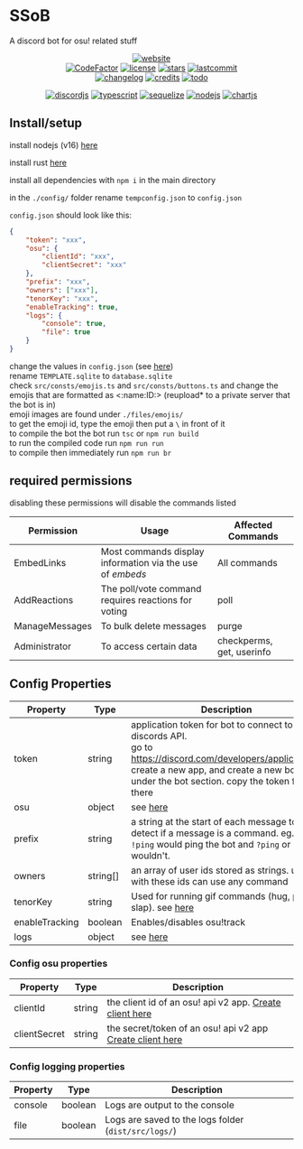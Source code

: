 # SSoB

A discord bot for osu! related stuff

<div align="center">

[![website](https://img.shields.io/badge/website-FFA41C?style=for-the-badge&logoColor=white)](https://sbrstrkkdwmdr.github.io/projects/ssob_docs/commands)</br>
[![CodeFactor](https://www.codefactor.io/repository/github/sbrstrkkdwmdr/sbrbot/badge)](https://www.codefactor.io/repository/github/sbrstrkkdwmdr/sbrbot)
[![license](https://img.shields.io/github/license/sbrstrkkdwmdr/sbrbot?label=license)](https://github.com/sbrstrkkdwmdr/sbrbot/LICENSE)
[![stars](https://img.shields.io/github/stars/sbrstrkkdwmdr/sbrbot)](https://github.com/sbrstrkkdwmdr/sbrbot)
[![lastcommit](https://img.shields.io/github/last-commit/sbrstrkkdwmdr/sbrbot)](https://github.com/sbrstrkkdwmdr/sbrbot)</br>
[![changelog](https://img.shields.io/badge/Changelog-34A0DB)](https://github.com/sbrstrkkdwmdr/sbrbot/blob/main/changelog.md)
[![credits](https://img.shields.io/badge/Credits-AEDD35)](https://github.com/sbrstrkkdwmdr/sbrbot/blob/main/CREDITS.md)
[![todo](https://img.shields.io/badge/To_Do_List-E05735)](https://github.com/sbrstrkkdwmdr/sbrbot/blob/main/todo.md)</br>

[![discordjs](https://img.shields.io/badge/DiscordJS-5865F2?style=for-the-badge&logo=discord&logoColor=white)](https://discord.js.org/#/)
[![typescript](https://img.shields.io/badge/TypeScript-007ACC?style=for-the-badge&logo=typescript&logoColor=white)](https://github.com/microsoft/TypeScript)
[![sequelize](https://img.shields.io/badge/Sequelize-02AFEF?style=for-the-badge&logo=sequelize&logoColor=white)](https://sequelize.org/)
[![nodejs](https://img.shields.io/badge/NodeJS-83CD29?style=for-the-badge&logo=node.js&logoColor=white)](https://nodejs.org/en/)
[![chartjs](https://img.shields.io/badge/chartjs-FE777B?style=for-the-badge&logo=chart.js&logoColor=white)](https://www.chartjs.org/)

</div>

## Install/setup

install nodejs (v16) [here](https://nodejs.org/en/download/)
 
install rust [here](https://www.rust-lang.org/tools/install)

install all dependencies with `npm i` in the main directory

in the `./config/` folder rename `tempconfig.json` to `config.json`

`config.json` should look like this:

```json
{
    "token": "xxx",
    "osu": {
        "clientId": "xxx",
        "clientSecret": "xxx"
    },
    "prefix": "xxx",
    "owners": ["xxx"],
    "tenorKey": "xxx",
    "enableTracking": true,
    "logs": {
        "console": true,
        "file": true
    }
}
```

change the values in `config.json` (see [here](#config-properties)) </br>
rename `TEMPLATE.sqlite` to `database.sqlite`</br>
check `src/consts/emojis.ts` and `src/consts/buttons.ts` and change the emojis that are formatted as <:name:ID:> (reupload\* to a private server that the bot is in) </br>
emoji images are found under `./files/emojis/` </br>
to get the emoji id, type the emoji then put a `\` in front of it</br>
to compile the bot the bot run `tsc` or `npm run build`</br>
to run the compiled code run `npm run run` </br>
to compile then immediately run `npm run br` </br>

## required permissions

disabling these permissions will disable the commands listed

| Permission     | Usage                                                     | Affected Commands         |
| -------------- | --------------------------------------------------------- | ------------------------- |
| EmbedLinks     | Most commands display information via the use of _embeds_ | All commands              |
| AddReactions   | The poll/vote command requires reactions for voting       | poll                      |
| ManageMessages | To bulk delete messages                                   | purge                     |
| Administrator  | To access certain data                                    | checkperms, get, userinfo |

## Config Properties

| Property       | Type     | Description                                                                                                                                                                                           |
| -------------- | -------- | ----------------------------------------------------------------------------------------------------------------------------------------------------------------------------------------------------- |
| token          | string   | application token for bot to connect to discords API. </br>go to https://discord.com/developers/applications, create a new app, and create a new bot under the bot section. copy the token from there |
| osu            | object   | see [here](#config-osu-properties)                                                                                                                                                                    |
| prefix         | string   | a string at the start of each message to detect if a message is a command. eg. `!` => `!ping` would ping the bot and `?ping` or `ping` wouldn't.                                                       |
| owners         | string[] | an array of user ids stored as strings. users with these ids can use any command                                                                                                                      |
| tenorKey       | string   | Used for running gif commands (hug, punch, slap). see [here](https://developers.google.com/tenor/guides/quickstart)                                                                                   |
| enableTracking | boolean  | Enables/disables osu!track                                                                                                                                                                            |
| logs           | object   | see [here](#config-logging-properties)                                                                                                                                                                |

### Config osu properties

| Property     | Type   | Description                                                                                             |
| ------------ | ------ | ------------------------------------------------------------------------------------------------------- |
| clientId     | string | the client id of an osu! api v2 app. [Create client here](https://osu.ppy.sh/home/account/edit#oauth)   |
| clientSecret | string | the secret/token of an osu! api v2 app [Create client here](https://osu.ppy.sh/home/account/edit#oauth) |

### Config logging properties

| Property | Type    | Description                                          |
| -------- | ------- | ---------------------------------------------------- |
| console  | boolean | Logs are output to the console                       |
| file     | boolean | Logs are saved to the logs folder (`dist/src/logs/`) |
